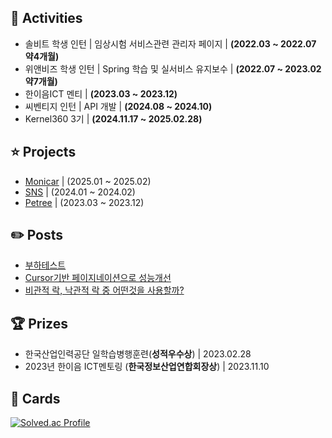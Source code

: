 ## 📔 Activities
- 솔비트 학생 인턴 | 임상시험 서비스관련 관리자 페이지 | **(2022.03 ~ 2022.07 약4개월)**
- 위앤비즈 학생 인턴 | Spring 학습 및 실서비스 유지보수 | **(2022.07 ~ 2023.02 약7개월)**
- 한이음ICT 멘티 | **(2023.03 ~ 2023.12)**
- 씨벤티지 인턴 | API 개발 | **(2024.08 ~ 2024.10)**
- Kernel360 3기 | **(2024.11.17 ~ 2025.02.28)**

## ⭐ Projects
- [Monicar](https://github.com/Kernel360/KDEV3_monicar_BE) | (2025.01 ~ 2025.02)
- [SNS](https://github.com/Suxxxxhyun/sns-project) | (2024.01 ~ 2024.02) 
- [Petree](https://github.com/next-petree/backend) | (2023.03 ~ 2023.12)

## ✏️ Posts
- [부하테스트](https://www.canva.com/design/DAGfcRy6xGE/q6HvKo_qZ0ftXHH79zK6rg/edit?utm_content=DAGfcRy6xGE&utm_campaign=designshare&utm_medium=link2&utm_source=sharebutton)
- [Cursor기반 페이지네이션으로 성능개선](https://qkrtngus116.tistory.com/91)
- [비관적 락, 낙관적 락 중 어떤것을 사용할까?](https://qkrtngus116.tistory.com/90)

  
## 🏆 Prizes
- 한국산업인력공단 일학습병행훈련(**성적우수상**) | 2023.02.28
- 2023년 한이음 ICT멘토링 (**한국정보산업연합회장상**) | 2023.11.10

## 📙 Cards
[![Solved.ac Profile](http://mazassumnida.wtf/api/generate_badge?boj=qkrtngus116)](https://solved.ac/qkrtngus116)
